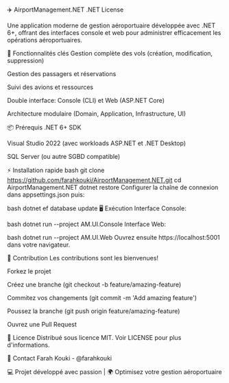 ✈️ AirportManagement.NET
.NET
License

Une application moderne de gestion aéroportuaire développée avec .NET 6+, offrant des interfaces console et web pour administrer efficacement les opérations aéroportuaires.

🚀 Fonctionnalités clés
Gestion complète des vols (création, modification, suppression)

Gestion des passagers et réservations

Suivi des avions et ressources

Double interface: Console (CLI) et Web (ASP.NET Core)

Architecture modulaire (Domain, Application, Infrastructure, UI)

📦 Prérequis
.NET 6+ SDK

Visual Studio 2022 (avec workloads ASP.NET et .NET Desktop)

SQL Server (ou autre SGBD compatible)

⚡ Installation rapide
bash
git clone https://github.com/farahkouki/AirportManagement.NET.git
cd AirportManagement.NET
dotnet restore
Configurer la chaîne de connexion dans appsettings.json puis:

bash
dotnet ef database update
🖥️ Exécution
Interface Console:

bash
dotnet run --project AM.UI.Console
Interface Web:

bash
dotnet run --project AM.UI.Web
Ouvrez ensuite https://localhost:5001 dans votre navigateur.

🤝 Contribution
Les contributions sont les bienvenues!

Forkez le projet

Créez une branche (git checkout -b feature/amazing-feature)

Commitez vos changements (git commit -m 'Add amazing feature')

Poussez la branche (git push origin feature/amazing-feature)

Ouvrez une Pull Request

📄 Licence
Distribué sous licence MIT. Voir LICENSE pour plus d'informations.

📧 Contact
Farah Kouki - @farahkouki

💻 Projet développé avec passion | 🌍 Optimisez votre gestion aéroportuaire
